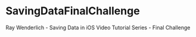 # SavingDataFinalChallenge
Ray Wenderlich - Saving Data in iOS Video Tutorial Series - Final Challenge
